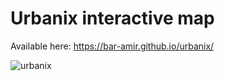 # Urbanix interactive map

Available here: https://bar-amir.github.io/urbanix/

![urbanix](https://user-images.githubusercontent.com/28039736/91328881-29e04980-e7d0-11ea-9908-f31012b2418d.gif)
